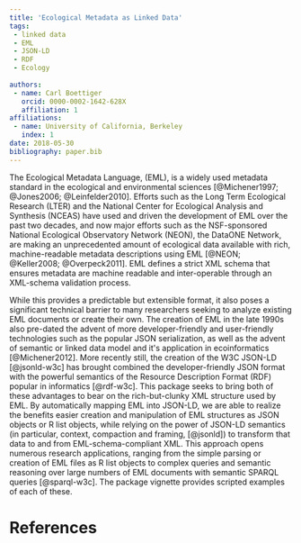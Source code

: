 ```yaml
---
title: 'Ecological Metadata as Linked Data'
tags:
 - linked data
 - EML
 - JSON-LD
 - RDF
 - Ecology
 
authors:
 - name: Carl Boettiger
   orcid: 0000-0002-1642-628X
   affiliation: 1
affiliations:
 - name: University of California, Berkeley
   index: 1
date: 2018-05-30
bibliography: paper.bib
---
```



The Ecological Metadata Language, (EML), is a widely used metadata standard in the ecological and environmental sciences [@Michener1997; @Jones2006; @Leinfelder2010]. Efforts such as the Long Term Ecological Research (LTER) and the National Center for Ecological Analysis and Synthesis (NCEAS) have used and driven the development of EML over the past two decades, and now major efforts such as the NSF-sponsored National Ecological Observatory Network (NEON), the DataONE Network, are making an unprecedented amount of ecological data available with rich, machine-readable metadata descriptions using EML  [@NEON; @Keller2008; @Overpeck2011]. EML defines a strict XML schema that ensures metadata are machine readable and inter-operable through an XML-schema validation process.  

While this provides a predictable but extensible format, it also poses a significant technical barrier to many researchers seeking to analyze existing EML documents or create their own. The creation of EML in the late 1990s also pre-dated the advent of more developer-friendly and user-friendly technologies such as the popular JSON serialization, as well as the advent of semantic or linked data model and it's application in ecoinformatics [@Michener2012].  More recently still, the creation of the W3C JSON-LD [@jsonld-w3c] has brought combined the developer-friendly JSON format with the powerful semantics of the Resource Description Format (RDF) popular in informatics [@rdf-w3c].  This package seeks to bring both of these advantages to bear on the rich-but-clunky XML structure used by EML.  By automatically mapping EML into JSON-LD, we are able to realize the benefits easier creation and manipulation of EML structures as JSON objects or R list objects, while relying on the power of JSON-LD semantics (in particular, context, compaction and framing, [@jsonld]) to transform that data to and from EML-schema-compliant XML.  This approach opens numerous research applications, ranging from the simple parsing or creation of EML files as R list objects to complex queries and semantic reasoning over large numbers of EML documents with semantic SPARQL queries [@sparql-w3c].  The package vignette provides scripted examples of each of these. 


# References
